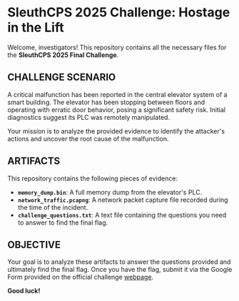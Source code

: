 # SleuthCPS 2025 Challenge: Hostage in the Lift

Welcome, investigators! This repository contains all the necessary files for the **SleuthCPS 2025 Final Challenge**.

## CHALLENGE SCENARIO

A critical malfunction has been reported in the central elevator system of a smart building. The elevator has been stopping between floors and operating with erratic door behavior, posing a significant safety risk. Initial diagnostics suggest its PLC was remotely manipulated.

Your mission is to analyze the provided evidence to identify the attacker's actions and uncover the root cause of the malfunction.

## ARTIFACTS

This repository contains the following pieces of evidence:

* **`memory_dump.bin`**: A full memory dump from the elevator's PLC.
* **`network_traffic.pcapng`**: A network packet capture file recorded during the time of the incident.
* **`challenge_questions.txt`**: A text file containing the questions you need to answer to find the final flag.

## OBJECTIVE

Your goal is to analyze these artifacts to answer the questions provided and ultimately find the final flag. Once you have the flag, submit it via the Google Form provided on the official challenge [webpage](https://SleuthCPS.ai).

**Good luck!**
